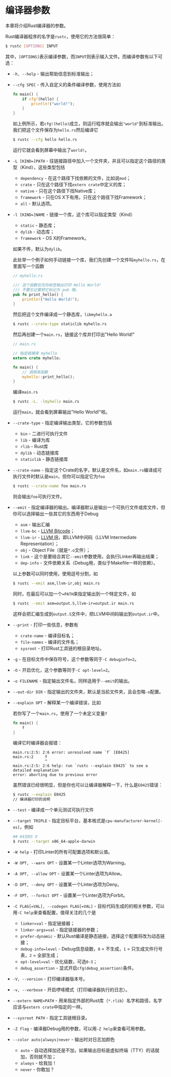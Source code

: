 # 编译器参数

本章将介绍Rust编译器的参数。

Rust编译器程序的名字是`rustc`，使用它的方法很简单：

```bash
$ rustc [OPTIONS] INPUT
```

其中，`[OPTIONS]`表示编译参数，而`INPUT`则表示输入文件。而编译参数有以下可选：

* `-h, --help` - 输出帮助信息到标准输出；

* `--cfg SPEC` - 传入自定义的条件编译参数，使用方法如

  ```rust
  fn main() {
      if cfg!(hello) {
          println!("world!");
      }
  }
  ```

  如上例所示，若`cfg!(hello)`成立，则运行程序就会输出`"world"`到标准输出。我们把这个文件保存为`hello.rs`然后编译它

  ```bash
  $ rustc --cfg hello hello.rs
  ```

  运行它就会看到屏幕中输出了`world!`。

* `-L [KIND=]PATH` - 往链接路径中加入一个文件夹，并且可以指定这个路径的类型（Kind），这些类型包括
  - `dependency` - 在这个路径下找依赖的文件，比如说`mod`；
  - `crate` - 只在这个路径下找`extern crate`中定义的库；
  - `native` - 只在这个路径下找Native库；
  - `framework` - 只在OS X下有用，只在这个路径下找Framework；
  - `all` - 默认选项。

* `-l [KIND=]NAME` - 链接一个库，这个库可以指定类型（Kind）
  - `static` - 静态库；
  - `dylib` - 动态库；
  - `framework` - OS X的Framework。

  如果不传，默认为`dylib`。

  此处举一个例子如何手动链接一个库，我们先创建一个文件叫`myhello.rs`，在里面写一个函数

  ```rust
  // myhello.rs

  /// 这个函数仅仅向标签输出打印 Hello World!
  /// 不要忘记要把它标记为 pub 哦。
  pub fn print_hello() {
      println!("Hello World!");
  }
  ```

  然后把这个文件编译成一个静态库，`libmyhello.a`

  ```bash
  $ rustc --crate-type staticlib myhello.rs
  ```

  然后再创建一个`main.rs`，链接这个库并打印出"Hello World!"

  ```rust
  // main.rs

  // 指定链接库 myhello
  extern crate myhello;

  fn main() {
      // 调用库函数
      myhello::print_hello();
  }
  ```

  编译`main.rs`

  ```bash
  $ rustc -L. -lmyhello main.rs
  ```

  运行`main`，就会看到屏幕输出"Hello World!"啦。

* `--crate-type` - 指定编译输出类型，它的参数包括
  - `bin` - 二进行可执行文件
  - `lib` - 编译为库
  - `rlib` - Rust库
  - `dylib` - 动态链接库
  - `staticlib` - 静态链接库

* `--crate-name` - 指定这个Crate的名字，默认是文件名，如`main.rs`编译成可执行文件时默认是`main`，但你可以指定它为`foo`

  ```bash
  $ rustc --crate-name foo main.rs
  ```

  则会输出`foo`可执行文件。

* `--emit` - 指定编译器的输出。编译器默认是输出一个可执行文件或库文件，但你可以选择输出一些其它的东西用于Debug

  - `asm` - 输出汇编
  - `llvm-bc` - [LLVM Bitcode](http://llvm.org/docs/BitCodeFormat.html)；
  - `llvm-ir` - [LLVM IR](http://llvm.org/docs/LangRef.html)，即LLVM中间码（LLVM Intermediate Representation）；
  - `obj` - Object File（就是`*.o`文件）；
  - `link` - 这个是要结合其它`--emit`参数使用，会执行Linker再输出结果；
  - `dep-info` - 文件依赖关系（Debug用，类似于Makefile一样的依赖）。

  以上参数可以同时使用，使用逗号分割，如

  ```bash
  $ rustc --emit asm,llvm-ir,obj main.rs
  ```

  同时，在最后可以加一个`=PATH`来指定输出到一个特定文件，如

  ```bash
  $ rustc --emit asm=output.S,llvm-ir=output.ir main.rs
  ```

  这样会把汇编生成到`output.S`文件中，把LLVM中间码输出到`output.ir`中。

* `--print` - 打印一些信息，参数有
  - `crate-name` - 编译目标名；
  - `file-names` - 编译的文件名；
  - `sysroot` - 打印Rust工具链的根目录地址。

* `-g` - 在目标文件中保存符号，这个参数等同于`-C debuginfo=2`。

* `-O` - 开启优化，这个参数等同于`-C opt-level=2`。

* `-o FILENAME` - 指定输出文件名，同样适用于`--emit`的输出。

* `--out-dir DIR` - 指定输出的文件夹，默认是当前文件夹，且会忽略`-o`配置。

* `--explain OPT` - 解释某一个编译错误，比如

  若你写了一个`main.rs`，使用了一个未定义变量`f`

  ```rust
  fn main() {
      f
  }
  ```

  编译它时编译器会报错：

  ```
  main.rs:2:5: 2:6 error: unresolved name `f` [E0425]
  main.rs:2     f
                ^
  main.rs:2:5: 2:6 help: run `rustc --explain E0425` to see a detailed explanation
  error: aborting due to previous error
  ```

  虽然错误已经很明显，但是你也可以让编译器解释一下，什么是`E0425`错误：

  ```bash
  $ rustc --explain E0425
  // 编译器打印的说明
  ```

* `--test` - 编译成一个单元测试可执行文件

* `--target TRIPLE` - 指定目标平台，基本格式是`cpu-manufacturer-kernel[-os]`，例如

  ```bash
  ## 64位OS X
  $ rustc --target x86_64-apple-darwin
  ```

* `-W help` - 打印Linter的所有可配置选项和默认值。

* `-W OPT, --warn OPT` - 设置某一个Linter选项为Warning。
* `-A OPT, --allow OPT` - 设置某一个Linter选项为Allow。
* `-D OPT, --deny OPT` - 设置某一个Linter选项为Deny。
* `-F OPT, --forbit OPT` - 设置某一个Linter选项为Forbit。

* `-C FLAG[=VAL], --codegen FLAG[=VAL]` - 目标代码生成的的相关参数，可以用`-C help`来查看配置，值得关注的几个是
  - `linker=val` - 指定链接器；
  - `linker-args=val` - 指定链接器的参数；
  - `prefer-dynamic` - 默认Rust编译是静态链接，选择这个配置将改为动态链接；
  - `debug-info=level` - Debug信息级数，`0` = 不生成，`1` = 只生成文件行号表，`2` = 全部生成；
  - `opt-level=val` - 优化级数，可选`0-3`；
  - `debug_assertion` - 显式开启`cfg(debug_assertion)`条件。

* `-V, --version` - 打印编译器版本号。

* `-v, --verbose` - 开启啰嗦模式（打印编译器执行的日志）。

* `--extern NAME=PATH` - 用来指定外部的Rust库（`*.rlib`）名字和路径，名字应该与`extern crate`中指定的一样。

* `--sysroot PATH` - 指定工具链根目录。

* `-Z flag` - 编译器Debug用的参数，可以用`-Z help`来查看可用参数。

* `--color auto|always|never` - 输出时对日志加颜色
  - `auto` - 自动选择加还是不加，如果输出目标是虚拟终端（TTY）的话就加，否则就不加；
  - `always` - 给我加！
  - `never` - 你敢加？
